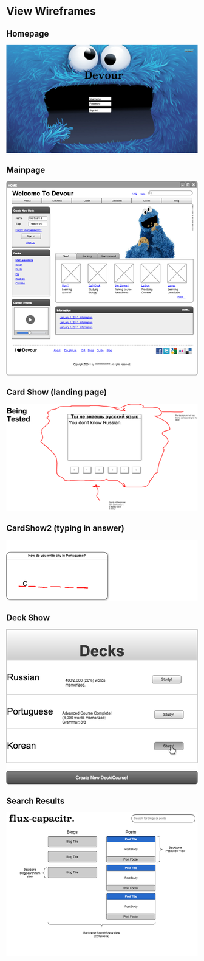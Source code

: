 # View Wireframes

## Homepage
![Homepage]

## Mainpage
![Mainpage]

## Card Show (landing page)
![Cardshow]

## CardShow2 (typing in answer)
![Cardshow2]

## Deck Show
![Deckshow]

## Search Results
![search-results]

[Homepage]: ./wireframes/Homepage.png
[Mainpage]: ./wireframes/Mainpage.png
[Cardshow]: ./wireframes/CardShow.png
[Cardshow2]: ./wireframes/CardShow2.png
[Deckshow]: ./wireframes/DeckShow.png
[search-results]: ./wireframes/search_results.png

